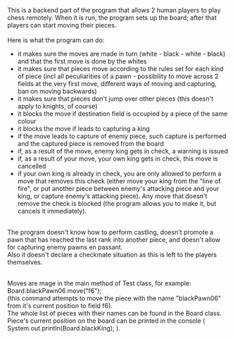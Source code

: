 This is a backend part of the program that allows 2 human players to play chess remotely. When it is run, the program sets up the board; 
after that players can start moving their pieces. <br><br>
Here is what the program can do:
- it makes sure the moves are made in turn (white - black - white - black) and that the first move is done by the whites
- it makes sure that pieces move according to the rules set for each kind of piece (incl all peculiarities of a pawn - possibility to move across 2 fields 
at the very first move, different ways of moving and capturing, ban on moving backwards)
- it makes sure that pieces don't jump over other pieces (this doesn't apply to knights, of course)
- it blocks the move if destination field is occupied by a piece of the same colour
- it blocks the move if leads to capturing a king
- if the move leads to capture of enemy piece, such capture is performed and the captured piece is removed from the board
- if, as a result of the move, enemy king gets in check, a warning is issued
- if, as a result of your move, your own king gets in check, this move is cancelled
- if your own king is already in check, you are only allowed to perform a move that removes this check (either move your king from the "line of fire", or put another piece 
between enemy's attacking piece and your king, or capture enemy's attacking piece). Any move that doesn't remove the check is blocked (the program allows you to make it, but 
cancels it immediately).<br><br>

The program doesn't know how to perform castling, doesn't promote a pawn that has reached the last rank into another piece, and 
doesn't allow for capturing enemy pawns en passant.<br>
Also it doesn't declare a checkmate situation as this is left to the players themselves.<br><br>

Moves are mage in the main method of Test class, for example:<br>
Board.blackPawn06.move("f6");<br>
(this command attempts to move the piece with the name "blackPawn06" from it's current position to field f6). <br>
The whole list of pieces with their names can be found in the Board class.<br>
Piece's current position on the board can be printed in the console ( System.out.println(Board.blackKing); ).



